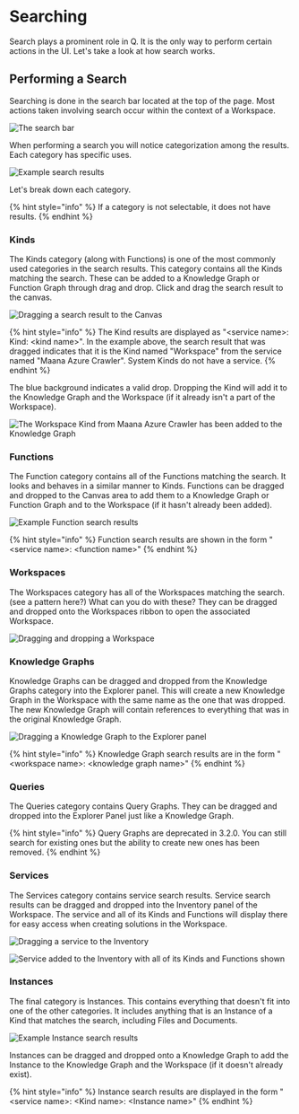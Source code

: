 # Searching

Search plays a prominent role in Q. It is the only way to perform certain actions in the UI. Let's take a look at how search works.

## Performing a Search

Searching is done in the search bar located at the top of the page. Most actions taken involving search occur within the context of a Workspace.

![The search bar](https://maanaimages.blob.core.windows.net/maana-q-documentation/Product%20Guide/Search%20-%20Main.png)

When performing a search you will notice categorization among the results. Each category has specific uses.

![Example search results](https://maanaimages.blob.core.windows.net/maana-q-documentation/Product%20Guide/Search%20Results%20-%20Workspace.png)

Let's break down each category.

{% hint style="info" %}
If a category is not selectable, it does not have results.
{% endhint %}

### Kinds

The Kinds category \(along with Functions\) is one of the most commonly used categories in the search results. This category contains all the Kinds matching the search. These can be added to a Knowledge Graph or Function Graph through drag and drop. Click and drag the search result to the canvas. 

![Dragging a search result to the Canvas](https://maanaimages.blob.core.windows.net/maana-q-documentation/Product%20Guide/Drag%20and%20Drop%20Kind%20from%20Search.png)

{% hint style="info" %}
The Kind results are displayed as "&lt;service name&gt;: Kind: &lt;kind name&gt;". In the example above, the search result that was dragged indicates that it is the Kind named "Workspace" from the service named "Maana Azure Crawler". System Kinds do not have a service.
{% endhint %}

The blue background indicates a valid drop. Dropping the Kind will add it to the Knowledge Graph and the Workspace \(if it already isn't a part of the Workspace\).

![The Workspace Kind from Maana Azure Crawler has been added to the Knowledge Graph](https://maanaimages.blob.core.windows.net/maana-q-documentation/Product%20Guide/Kind%20Added%20to%20Knowledge%20Graph.png)

### Functions

The Function category contains all of the Functions matching the search. It looks and behaves in a similar manner to Kinds. Functions can be dragged and dropped to the Canvas area to add them to a Knowledge Graph or Function Graph and to the Workspace \(if it hasn't already been added\).

![Example Function search results](https://maanaimages.blob.core.windows.net/maana-q-documentation/Product%20Guide/Search%20Results%20-%20Functions.png)

{% hint style="info" %}
Function search results are shown in the form "&lt;service name&gt;: &lt;function name&gt;"
{% endhint %}

### Workspaces

The Workspaces category has all of the Workspaces matching the search. \(see a pattern here?\) What can you do with these? They can be dragged and dropped onto the Workspaces ribbon to open the associated Workspace.

![Dragging and dropping a Workspace](https://maanaimages.blob.core.windows.net/maana-q-documentation/Product%20Guide/Dragging%20and%20Dropping%20a%20Workspace.png)

### Knowledge Graphs

Knowledge Graphs can be dragged and dropped from the Knowledge Graphs category into the Explorer panel. This will create a new Knowledge Graph in the Workspace with the same name as the one that was dropped. The new Knowledge Graph will contain references to everything that was in the original Knowledge Graph.

![Dragging a Knowledge Graph to the Explorer panel](https://maanaimages.blob.core.windows.net/maana-q-documentation/Product%20Guide/Dragging%20Knowledge%20Graph%20to%20Explorer%20Panel.png)

{% hint style="info" %}
Knowledge Graph search results are in the form "&lt;workspace name&gt;: &lt;knowledge graph name&gt;"
{% endhint %}

### Queries

The Queries category contains Query Graphs. They can be dragged and dropped into the Explorer Panel just like a Knowledge Graph.

{% hint style="info" %}
Query Graphs are deprecated in 3.2.0. You can still search for existing ones but the ability to create new ones has been removed.
{% endhint %}

### Services

The Services category contains service search results. Service search results can be dragged and dropped into the Inventory panel of the Workspace. The service and all of its Kinds and Functions will display there for easy access when creating solutions in the Workspace.

![Dragging a service to the Inventory](https://maanaimages.blob.core.windows.net/maana-q-documentation/Product%20Guide/Dragging%20Service%20to%20Inventory.png)

![Service added to the Inventory with all of its Kinds and Functions shown](https://maanaimages.blob.core.windows.net/maana-q-documentation/Product%20Guide/Dropped%20Service%20to%20Inventory.png)

### Instances

The final category is Instances. This contains everything that doesn't fit into one of the other categories. It includes anything that is an Instance of a Kind that matches the search, including Files and Documents.

![Example Instance search results](https://maanaimages.blob.core.windows.net/maana-q-documentation/Product%20Guide/Instance%20Search%20Results.png)

Instances can be dragged and dropped onto a Knowledge Graph to add the Instance to the Knowledge Graph and the Workspace \(if it doesn't already exist\).

{% hint style="info" %}
Instance search results are displayed in the form "&lt;service name&gt;: &lt;Kind name&gt;: &lt;Instance name&gt;"
{% endhint %}





